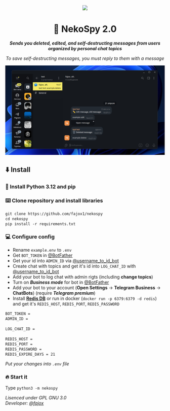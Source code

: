 <div align="center">
<img src="https://i.gifer.com/3uvT.gif">
<h1>💫 NekoSpy 2.0</h1>

***Sends you deleted, edited, and self-destructing messages from users organized by personal chat topics***

*To save self-destructing messages, you must reply to them with a message* 

<img src="assets/preview.png">

</div>

## ⬇️ Install

### 🐍 Install Python 3.12 and pip

### ⌨️  Clone repository and install libraries

<pre><code>git clone https://github.com/fajox1/nekospy
cd nekospy
pip install -r requirements.txt</code></pre>

### 💻 Configure config

- Rename `example.env` to `.env`
- Get `BOT_TOKEN` in [@BotFather](https://t.me/BotFather)
- Get your id into `ADMIN_ID` via [@username_to_id_bot](https://t.me/username_to_id_bot)
- Create chat with topics and get it's id into `LOG_CHAT_ID` with [@username_to_id_bot](https://t.me/username_to_id_bot)
- Add your bot to log chat with admin rigts (including **change topics**)
- Turn on ***Business mode*** for bot in [@BotFather](https://t.me/BotFather)
- Add your bot to your account (**Open Settings** → **Telegram Business** → **ChatBots**) (require ***Telegram premium***)
- Install **[Redis DB](https://redis.io/docs/latest/operate/oss_and_stack/install/archive/install-redis/)** or run in docker (`docker run -p 6379:6379 -d redis`) and get it's `REDIS_HOST`, `REDIS_PORT`, `REDIS_PASSWORD`

<pre><code>BOT_TOKEN = 
ADMIN_ID = 

LOG_CHAT_ID = 

REDIS_HOST =
REDIS_PORT =
REDIS_PASSWORD =
REDIS_EXPIRE_DAYS = 21</code></pre>

*Put your changes into `.env` file*

### 🔥 Start it

Type `python3 -m nekospy`

<i>Lisenced under GPL GNU 3.0<br>
Developer: <a href="https://t.me/fajox">@fajox</a></i>
